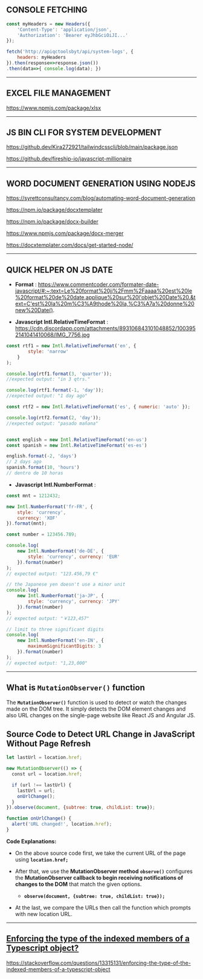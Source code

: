 ## **CONSOLE FETCHING**
```js
const myHeaders = new Headers({
    'Content-Type': 'application/json',
    'Authorization': 'Bearer eyJhbGciOiJI...'
});

fetch('http://apiqctoolsbyt/api/system-logs', {
    headers: myHeaders
}).then(response=>response.json())
.then(data=>{ console.log(data); })

```

___

## EXCEL FILE MANAGEMENT

https://www.npmjs.com/package/xlsx

___

## **JS BIN CLI FOR SYSTEM DEVELOPMENT**

https://github.dev/Kira272921/tailwindcsscli/blob/main/package.json

https://github.dev/fireship-io/javascript-millionaire

___
## **WORD DOCUMENT GENERATION USING NODEJS**

https://syrettconsultancy.com/blog/automating-word-document-generation

https://npm.io/package/docxtemplater

https://npm.io/package/docx-builder

https://www.npmjs.com/package/docx-merger

https://docxtemplater.com/docs/get-started-node/

___

## **QUICK HELPER ON JS DATE**
- **Format** : 
https://www.commentcoder.com/formater-date-javascript/#:~:text=Le%20format%20jj%2Fmm%2Faaaa%20est%20le%20format%20de%20date,applique%20sur%20l'objet%20Date%20.&text=C'est%20la%20m%C3%A9thode%20la,%C3%A7a%20donne%20new%20Date().

- **Javascript Intl.RelativeTimeFormat** :
https://cdn.discordapp.com/attachments/893106843101048852/1003952141041410068/IMG_7756.jpg
```js
const rtf1 = new Intl.RelativeTimeFormat('en', { 
		style: 'narrow' 
	}
);

console.log(rtf1.format(3, 'quarter'));
//expected output: "in 3 qtrs."

console.log(rtf1.format(-1, 'day'));
//expected output: "1 day ago"

const rtf2 = new Intl.RelativeTimeFormat('es', { numeric: 'auto' });

console.log(rtf2.format(2, 'day'));
//expected output: "pasado mañana"


const english = new Intl.RelativeTimeFormat('en-us')
const spanish = new Intl.RelativeTimeFormat('es-es')

english.format(-2, 'days')
// 2 days ago
spanish.format(10, 'hours')
// dentro de 10 horas
```


- **Javascript Intl.NumberFormat** :
```js
const mnt = 1212432;

new Intl.NumberFormat('fr-FR', {
    style: 'currency',
    currency: 'XOF'
}).format(mnt);

const number = 123456.789;

console.log(
	new Intl.NumberFormat('de-DE', { 
		style: 'currency', currency: 'EUR' 
	}).format(number)
);
// expected output: "123.456,79 €"

// the Japanese yen doesn't use a minor unit
console.log(
	new Intl.NumberFormat('ja-JP', { 
		style: 'currency', currency: 'JPY' 
	}).format(number)
);
// expected output: "￥123,457"

// limit to three significant digits
console.log(
	new Intl.NumberFormat('en-IN', { 
		maximumSignificantDigits: 3 
	}).format(number)
);
// expected output: "1,23,000"
```

___
## What is **`MutationObserver()`** function

The **`MutationObserver()`** function is used to detect or watch the changes made on the DOM tree. It simply detects the DOM element changes and also URL changes on the single-page website like React JS and Angular JS.

## Source Code to Detect URL Change in JavaScript Without Page Refresh

```js
let lastUrl = location.href;

new MutationObserver(() => {
  const url = location.href;

  if (url !== lastUrl) {
    lastUrl = url;
    onUrlChange();
  }
}).observe(document, {subtree: true, childList: true});

function onUrlChange() {
  alert('URL changed!', location.href);
}
```

**Code Explanations:**

-   On the above source code first, we take the current URL of the page using **`location.href;`**
-   After that, we use the **MutationObserver method** **`observe()`** configures the **MutationObserver callback to begin receiving notifications of changes to the DOM** that match the given options.
    -   **`observe(document, {subtree: true, childList: true});`**
    
-   At the last, we compare the URLs then call the function which prompts with new location URL.
___

## [Enforcing the type of the indexed members of a Typescript object?](https://stackoverflow.com/questions/13315131/enforcing-the-type-of-the-indexed-members-of-a-typescript-object)

https://stackoverflow.com/questions/13315131/enforcing-the-type-of-the-indexed-members-of-a-typescript-object